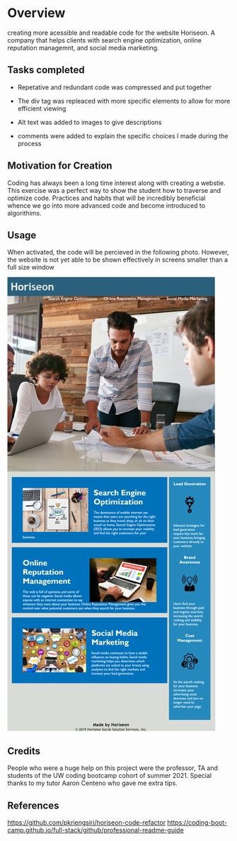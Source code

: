 # Overview

creating more acessible and readable code for the website Horiseon. A company that helps clients with search engine optimization, online reputation managemnt, and social media marketing.

## Tasks completed

* Repetative and redundant code was compressed and put together

* The div tag was repleaced with more specific elements to allow for more efficient viewing

* Alt text was added to images to give descriptions

* comments were added to explain the specific choices I made during the process

 
 ##  Motivation for Creation

 Coding has always been a long time interest along with creating a webstie. This exercise was a perfect way to show the student how to traverse and optimize code. Practices and habits that will be incredibly beneficial whence we go into more advanced code and become introduced to algorithims.

 ## Usage

 When activated, the code will be percieved in the following photo. However, the website is not yet able to be shown effectively in screens smaller than a full size window 

![Screenshot](assets/images/horiseon_screenshot.png)


## Credits

People who were a huge help on this project were the professor, TA and students of the UW coding bootcamp cohort of summer 2021. Special thanks to my tutor Aaron Centeno who gave me extra tips.


## References

https://github.com/pkriengsiri/horiseon-code-refactor
https://coding-boot-camp.github.io/full-stack/github/professional-readme-guide




